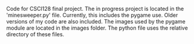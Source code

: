 Code for CSCI128 final project. The in progress project is located in the 'minesweeper.py' file. Currently, this includes the pygame use. Older versions of my code are also included.
The images used by the pygame module are located in the images folder. The python file uses the relative directory of these files.
